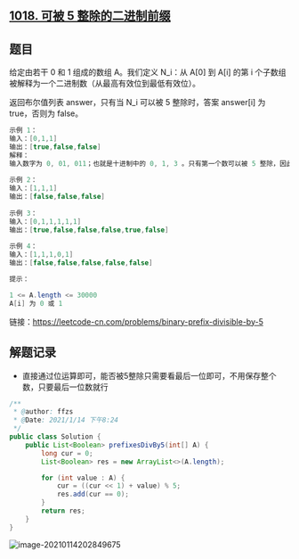 ## [1018. 可被 5 整除的二进制前缀](https://leetcode-cn.com/problems/binary-prefix-divisible-by-5/)

## 题目

给定由若干 0 和 1 组成的数组 A。我们定义 N_i：从 A[0] 到 A[i] 的第 i 个子数组被解释为一个二进制数（从最高有效位到最低有效位）。

返回布尔值列表 answer，只有当 N_i 可以被 5 整除时，答案 answer[i] 为 true，否则为 false。

```java
示例 1：
输入：[0,1,1]
输出：[true,false,false]
解释：
输入数字为 0, 01, 011；也就是十进制中的 0, 1, 3 。只有第一个数可以被 5 整除，因此 answer[0] 为真。
    
示例 2：
输入：[1,1,1]
输出：[false,false,false]
    
示例 3：
输入：[0,1,1,1,1,1]
输出：[true,false,false,false,true,false]
    
示例 4：
输入：[1,1,1,0,1]
输出：[false,false,false,false,false]
```



```java
提示：

1 <= A.length <= 30000
A[i] 为 0 或 1
```


链接：https://leetcode-cn.com/problems/binary-prefix-divisible-by-5

## 解题记录

+ 直接通过位运算即可，能否被5整除只需要看最后一位即可，不用保存整个数，只要最后一位数就行

```java
/**
 * @author: ffzs
 * @Date: 2021/1/14 下午8:24
 */
public class Solution {
    public List<Boolean> prefixesDivBy5(int[] A) {
        long cur = 0;
        List<Boolean> res = new ArrayList<>(A.length);

        for (int value : A) {
            cur = ((cur << 1) + value) % 5;
            res.add(cur == 0);
        }
        return res;
    }
}
```

![image-20210114202849675](https://gitee.com/ffzs/picture_go/raw/master/img/image-20210114202849675.png)